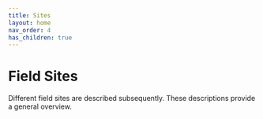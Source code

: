 ```yaml
---
title: Sites
layout: home
nav_order: 4
has_children: true
---
```


# Field Sites

Different field sites are described subsequently. These descriptions provide a general overview.
